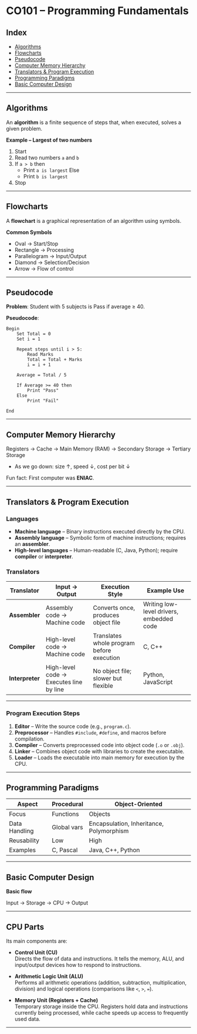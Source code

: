 # CO101 – Programming Fundamentals

## Index
- [Algorithms](#algorithms)
- [Flowcharts](#flowcharts)
- [Pseudocode](#pseudocode)
- [Computer Memory Hierarchy](#computer-memory-hierarchy)
- [Translators & Program Execution](#translators--program-execution)
- [Programming Paradigms](#programming-paradigms)
- [Basic Computer Design](#basic-computer-design)

---

## Algorithms
An **algorithm** is a finite sequence of steps that, when executed, solves a given problem.

**Example – Largest of two numbers**
1. Start
2. Read two numbers `a` and `b`
3. If `a > b` then
    - Print `a is largest`
   Else
    - Print `b is largest`
4. Stop

---

## Flowcharts
A **flowchart** is a graphical representation of an algorithm using symbols.

**Common Symbols**
- Oval → Start/Stop  
- Rectangle → Processing  
- Parallelogram → Input/Output  
- Diamond → Selection/Decision  
- Arrow → Flow of control  

---

## Pseudocode
**Problem**: Student with 5 subjects is Pass if average ≥ 40.

**Pseudocode**:

```
Begin
    Set Total = 0
    Set i = 1

    Repeat steps until i > 5:
        Read Marks
        Total = Total + Marks
        i = i + 1

    Average = Total / 5

    If Average >= 40 then
        Print "Pass"
    Else
        Print "Fail"

End
```

---

## Computer Memory Hierarchy

Registers → Cache → Main Memory (RAM) → Secondary Storage → Tertiary Storage

- As we go down: size ↑, speed ↓, cost per bit ↓  

Fun fact: First computer was **ENIAC**.

---

## Translators & Program Execution

### Languages
- **Machine language** – Binary instructions executed directly by the CPU.  
- **Assembly language** – Symbolic form of machine instructions; requires an **assembler**.  
- **High-level languages** – Human-readable (C, Java, Python); require **compiler** or **interpreter**.

### Translators
| Translator | Input → Output | Execution Style | Example Use |
|------------|----------------|-----------------|-------------|
| **Assembler** | Assembly code → Machine code | Converts once, produces object file | Writing low-level drivers, embedded code |
| **Compiler** | High-level code → Machine code | Translates whole program before execution | C, C++ |
| **Interpreter** | High-level code → Executes line by line | No object file; slower but flexible | Python, JavaScript |

---

### Program Execution Steps
1. **Editor** – Write the source code (e.g., `program.c`).  
2. **Preprocessor** – Handles `#include`, `#define`, and macros before compilation.  
3. **Compiler** – Converts preprocessed code into object code (`.o` or `.obj`).  
4. **Linker** – Combines object code with libraries to create the executable.  
5. **Loader** – Loads the executable into main memory for execution by the CPU.

--- 

## Programming Paradigms

| Aspect | Procedural | Object-Oriented |
|--------|------------|-----------------|
| Focus | Functions | Objects |
| Data Handling | Global vars | Encapsulation, Inheritance, Polymorphism |
| Reusability | Low | High |
| Examples | C, Pascal | Java, C++, Python |

---

## Basic Computer Design
**Basic flow**

Input → Storage → CPU → Output

---

## CPU Parts

Its main components are:

- **Control Unit (CU)**  
  Directs the flow of data and instructions. It tells the memory, ALU, and input/output devices how to respond to instructions.

- **Arithmetic Logic Unit (ALU)**  
  Performs all arithmetic operations (addition, subtraction, multiplication, division) and logical operations (comparisons like `<`, `>`, `=`).

- **Memory Unit (Registers + Cache)**  
  Temporary storage inside the CPU. Registers hold data and instructions currently being processed, while cache speeds up access to frequently used data.

---

